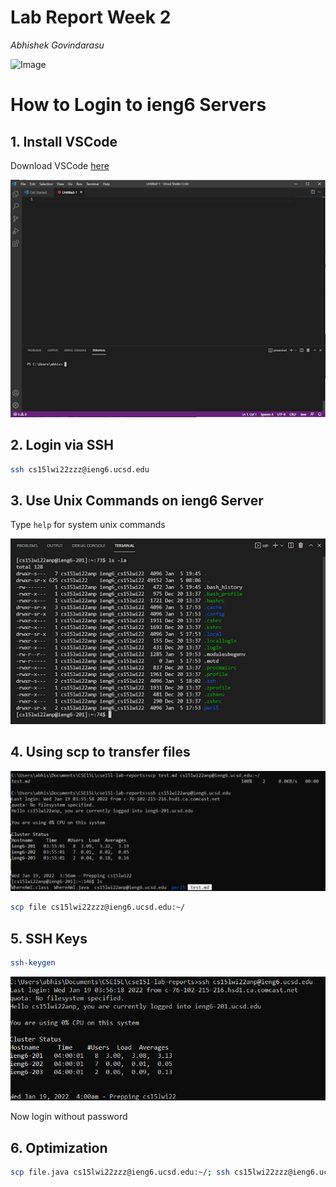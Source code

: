 # Lab Report Week 2

*Abhishek Govindarasu*


![Image](https://scitechdaily.com/images/Illustration-Photons-Galaxy-777x518.jpg)

# How to Login to ieng6 Servers
## 1. Install VSCode
Download VSCode [here](https://code.visualstudio.com/download)


![VSCode](vscode_1.png)


## 2. Login via SSH
```bash
ssh cs15lwi22zzz@ieng6.ucsd.edu
```
## 3. Use Unix Commands on ieng6 Server
Type ```help``` for system unix commands


![Example](files_2.png)


## 4. Using scp to transfer files


![SCP](scp_move_3.png)


```bash
scp file cs15lwi22zzz@ieng6.ucsd.edu:~/
```

## 5. SSH Keys
```bash 
ssh-keygen
```


![Login](login_key.png)


Now login without password

## 6. Optimization
```bash
scp file.java cs15lwi22zzz@ieng6.ucsd.edu:~/; ssh cs15lwi22zzz@ieng6.ucsd.edu "javac file.java; java file"
```





